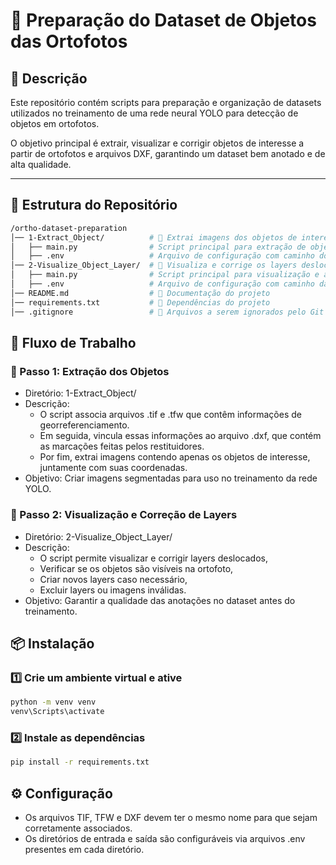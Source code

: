 # 📌 Preparação do Dataset de Objetos das Ortofotos

## 📝 Descrição
Este repositório contém scripts para preparação e organização de datasets utilizados no treinamento de uma rede neural YOLO para detecção de objetos em ortofotos.

O objetivo principal é extrair, visualizar e corrigir objetos de interesse a partir de ortofotos e arquivos DXF, garantindo um dataset bem anotado e de alta qualidade.
___________________________________________________________________________________________________________________________________________

## 📁 Estrutura do Repositório

```bash
/ortho-dataset-preparation
│── 1-Extract_Object/          # 🔹 Extrai imagens dos objetos de interesse a partir das ortofotos
│   ├── main.py                # Script principal para extração de objetos
│   ├── .env                   # Arquivo de configuração com caminho dos arquivos DXF, ortofotos e a saída
│── 2-Visualize_Object_Layer/  # 🔹 Visualiza e corrige os layers deslocados
│   ├── main.py                # Script principal para visualização e ajuste
│   ├── .env                   # Arquivo de configuração com caminho das imagens
│── README.md                  # 🔹 Documentação do projeto
│── requirements.txt           # 🔹 Dependências do projeto
│── .gitignore                 # 🔹 Arquivos a serem ignorados pelo Git
```

## 🚀 Fluxo de Trabalho
### 🔹 Passo 1: Extração dos Objetos
- Diretório: 1-Extract_Object/
- Descrição:
  - O script associa arquivos .tif e .tfw que contêm informações de georreferenciamento.
  - Em seguida, vincula essas informações ao arquivo .dxf, que contém as marcações feitas pelos restituidores.
  - Por fim, extrai imagens contendo apenas os objetos de interesse, juntamente com suas coordenadas. 
- Objetivo: Criar imagens segmentadas para uso no treinamento da rede YOLO.

### 🔹 Passo 2: Visualização e Correção de Layers
- Diretório: 2-Visualize_Object_Layer/
- Descrição: 
  - O script permite visualizar e corrigir layers deslocados,
  - Verificar se os objetos são visíveis na ortofoto,
  - Criar novos layers caso necessário,
  - Excluir layers ou imagens inválidas.
- Objetivo: Garantir a qualidade das anotações no dataset antes do treinamento.

## 📦 Instalação
### 1️⃣ Crie um ambiente virtual e ative
```bash
python -m venv venv
venv\Scripts\activate
```

### 2️⃣ Instale as dependências
```bash
pip install -r requirements.txt
```

## ⚙️ Configuração
- Os arquivos TIF, TFW e DXF devem ter o mesmo nome para que sejam corretamente associados.
- Os diretórios de entrada e saída são configuráveis via arquivos .env presentes em cada diretório.
